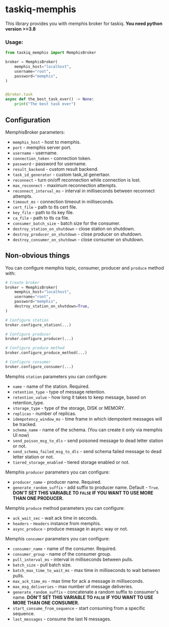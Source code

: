 # taskiq-memphis

This library provides you with memphis broker for taskiq.
**You need python version >=3.8**

### Usage:
```python
from taskiq_memphis import MemphisBroker

broker = MemphisBroker(
    memphis_host="localhost",
    username="root",
    password="memphis",
)


@broker.task
async def the_best_task_ever() -> None:
    print("The best task ever")
```

## Configuration

MemphisBroker parameters:
* `memphis_host` - host to memphis.
* `port` - memphis server port.
* `username` - username.
* `connection_token` - connection token.
* `password` - password for username.
* `result_backend` - custom result backend.
* `task_id_generator` - custom task_id genertaor.
* `reconnect` - turn on/off reconnection while connection is lost.
* `max_reconnect` - maximum reconnection attempts.
* `reconnect_interval_ms` - interval in milliseconds between reconnect attempts.
* `timeout_ms` - connection timeout in milliseconds.
* `cert_file` - path to tls cert file.
* `key_file` - path to tls key file.
* `ca_file` - path to tls ca file.
* `consumer_batch_size` - batch size for the consumer.
* `destroy_station_on_shutdown` - close station on shutdown.
* `destroy_producer_on_shutdown` - close producer on shutdown.
* `destroy_consumer_on_shutdown` - close consumer on shutdown.


## Non-obvious things

You can configure memphis topic, consumer, producer and `produce` method with:
```python
# Create broker
broker = MemphisBroker(
    memphis_host="localhost",
    username="root",
    password="memphis",
    destroy_station_on_shutdown=True,
)

# Configure station
broker.configure_station(...)

# Configure producer
broker.configure_producer(...)

# Configure produce method
broker.configure_produce_method(...)

# Configure consumer
broker.configure_consumer(...)
```

Memphis `station` parameters you can configure:
* `name` - name of the station. Required.
* `retention_type` - type of message retention.
* `retention_value` - how long it takes to keep message, based on retention_type.
* `storage_type` - type of the storage, DISK or MEMORY.
* `replicas` - number of replicas.
* `idempotency_window_ms` - time frame in which idempotent messages will be tracked.
* `schema_name` - name of the schema. (You can create it only via memphis UI now)
* `send_poison_msg_to_dls` - send poisoned message to dead letter station or not.
* `send_schema_failed_msg_to_dls` - send schema failed message to dead letter station or not.
* `tiered_storage_enabled` - tiered storage enabled or not.

Memphis `producer` parameters you can configure:
* `producer_name` - producer name. Required.
* `generate_random_suffix` - add suffix to producer name. Default - `True`.
**DON'T SET THIS VARIABLE TO `FALSE` IF YOU WANT TO USE MORE THAN ONE PRODUCER.**

Memphis `produce` method parameters you can configure:
* `ack_wait_sec` - wait ack time in seconds.
* `headers` - `Headers` instance from memphis.
* `async_produce` - produce message in async way or not.

Memphis `consumer` parameters you can configure:

* `consumer_name` - name of the consumer. Required.
* `consumer_group` - name of the consumer group.
* `pull_interval_ms` - interval in milliseconds between pulls.
* `batch_size` - pull batch size.
* `batch_max_time_to_wait_ms` - max time in milliseconds to wait between pulls.
* `max_ack_time_ms` - max time for ack a message in milliseconds.
* `max_msg_deliveries` - max number of message deliveries.
* `generate_random_suffix` - concatenate a random suffix to consumer's name.
**DON'T SET THIS VARIABLE TO `FALSE` IF YOU WANT TO USE MORE THAN ONE CONSUMER.**
* `start_consume_from_sequence` - start consuming from a specific sequence.
* `last_messages` - consume the last N messages.
